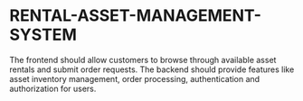 # RENTAL-ASSET-MANAGEMENT-SYSTEM

The frontend should allow customers to browse through available asset rentals and submit order requests. 
The backend should provide features like asset inventory management, order processing, authentication and authorization for users.

